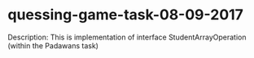 # quessing-game-task-08-09-2017
Description: This is implementation of interface StudentArrayOperation (within the Padawans task)
